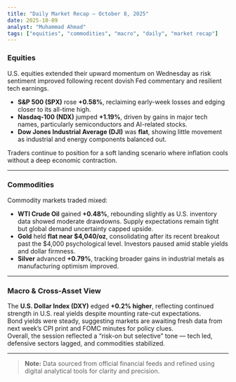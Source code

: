 ```yaml
---
title: "Daily Market Recap — October 8, 2025"
date: 2025-10-09
analyst: "Muhammad Ahmad"
tags: ["equities", "commodities", "macro", "daily", "market recap"]
---
```


### **Equities**
U.S. equities extended their upward momentum on Wednesday as risk sentiment improved following recent dovish Fed commentary and resilient tech earnings.  
- **S&P 500 (SPX)** rose **+0.58%**, reclaiming early-week losses and edging closer to its all-time high.  
- **Nasdaq-100 (NDX)** jumped **+1.19%**, driven by gains in major tech names, particularly semiconductors and AI-related stocks.  
- **Dow Jones Industrial Average (DJI)** was **flat**, showing little movement as industrial and energy components balanced out.  

Traders continue to position for a soft landing scenario where inflation cools without a deep economic contraction.

---

### **Commodities**
Commodity markets traded mixed:  
- **WTI Crude Oil** gained **+0.48%**, rebounding slightly as U.S. inventory data showed moderate drawdowns. Supply expectations remain tight but global demand uncertainty capped upside.  
- **Gold** held **flat near $4,040/oz**, consolidating after its recent breakout past the $4,000 psychological level. Investors paused amid stable yields and dollar firmness.  
- **Silver** advanced **+0.79%**, tracking broader gains in industrial metals as manufacturing optimism improved.  

---

### **Macro & Cross-Asset View**
The **U.S. Dollar Index (DXY)** edged **+0.2% higher**, reflecting continued strength in U.S. real yields despite mounting rate-cut expectations.  
Bond yields were steady, suggesting markets are awaiting fresh data from next week’s CPI print and FOMC minutes for policy clues.  
Overall, the session reflected a “risk-on but selective” tone — tech led, defensive sectors lagged, and commodities stabilized.

---

> **Note:** Data sourced from official financial feeds and refined using digital analytical tools for clarity and precision.
